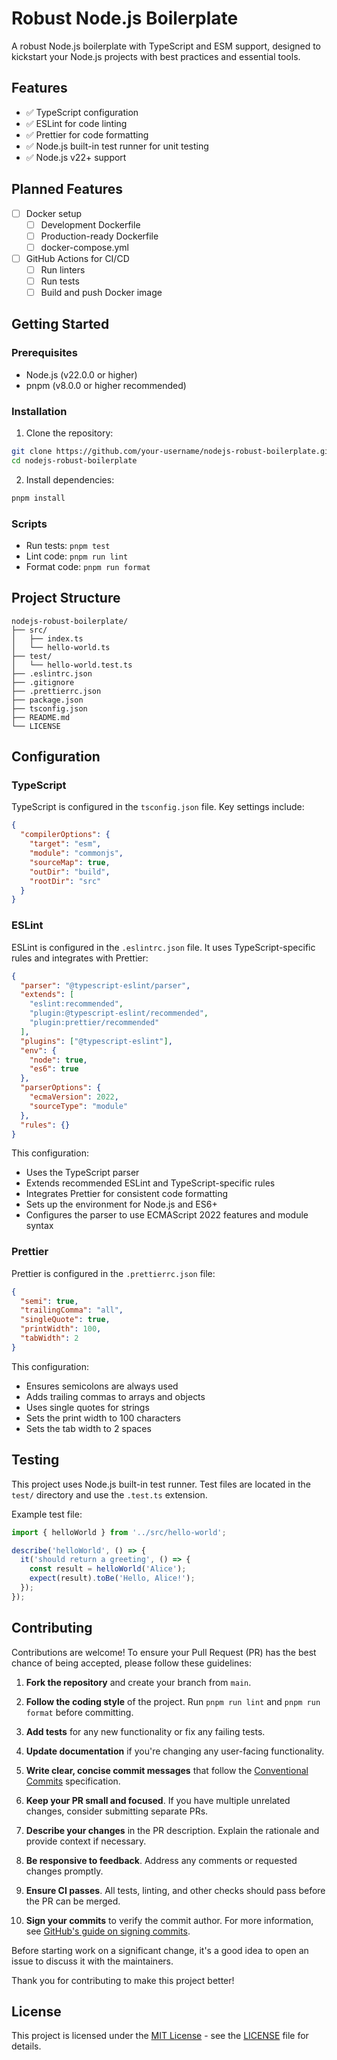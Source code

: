 # Robust Node.js Boilerplate

A robust Node.js boilerplate with TypeScript and ESM support, designed to kickstart your Node.js projects with best practices and essential tools.

## Features

- ✅ TypeScript configuration
- ✅ ESLint for code linting
- ✅ Prettier for code formatting
- ✅ Node.js built-in test runner for unit testing
- ✅ Node.js v22+ support

## Planned Features

- [ ] Docker setup
  - [ ] Development Dockerfile
  - [ ] Production-ready Dockerfile
  - [ ] docker-compose.yml
- [ ] GitHub Actions for CI/CD
  - [ ] Run linters
  - [ ] Run tests
  - [ ] Build and push Docker image

## Getting Started

### Prerequisites

- Node.js (v22.0.0 or higher)
- pnpm (v8.0.0 or higher recommended)

### Installation

1. Clone the repository:

```bash
git clone https://github.com/your-username/nodejs-robust-boilerplate.git
cd nodejs-robust-boilerplate
```

2. Install dependencies:

```bash
pnpm install
```

### Scripts

- Run tests: `pnpm test`
- Lint code: `pnpm run lint`
- Format code: `pnpm run format`

## Project Structure

```text
nodejs-robust-boilerplate/
├── src/
│   ├── index.ts
│   └── hello-world.ts
├── test/
│   └── hello-world.test.ts
├── .eslintrc.json
├── .gitignore
├── .prettierrc.json
├── package.json
├── tsconfig.json
├── README.md
└── LICENSE
```

## Configuration

### TypeScript

TypeScript is configured in the `tsconfig.json` file. Key settings include:

```json:tsconfig.json
{
  "compilerOptions": {
    "target": "esm",
    "module": "commonjs",
    "sourceMap": true,
    "outDir": "build",
    "rootDir": "src"
  }
}
```

### ESLint

ESLint is configured in the `.eslintrc.json` file. It uses TypeScript-specific rules and integrates with Prettier:

```json:.eslintrc.json
{
  "parser": "@typescript-eslint/parser",
  "extends": [
    "eslint:recommended",
    "plugin:@typescript-eslint/recommended",
    "plugin:prettier/recommended"
  ],
  "plugins": ["@typescript-eslint"],
  "env": {
    "node": true,
    "es6": true
  },
  "parserOptions": {
    "ecmaVersion": 2022,
    "sourceType": "module"
  },
  "rules": {}
}
```

This configuration:

- Uses the TypeScript parser
- Extends recommended ESLint and TypeScript-specific rules
- Integrates Prettier for consistent code formatting
- Sets up the environment for Node.js and ES6+
- Configures the parser to use ECMAScript 2022 features and module syntax

### Prettier

Prettier is configured in the `.prettierrc.json` file:

```json:.prettierrc.json
{
  "semi": true,
  "trailingComma": "all",
  "singleQuote": true,
  "printWidth": 100,
  "tabWidth": 2
}
```

This configuration:

- Ensures semicolons are always used
- Adds trailing commas to arrays and objects
- Uses single quotes for strings
- Sets the print width to 100 characters
- Sets the tab width to 2 spaces

## Testing

This project uses Node.js built-in test runner. Test files are located in the `test/` directory and use the `.test.ts` extension.

Example test file:

```typescript:test/hello-world.test.ts
import { helloWorld } from '../src/hello-world';

describe('helloWorld', () => {
  it('should return a greeting', () => {
    const result = helloWorld('Alice');
    expect(result).toBe('Hello, Alice!');
  });
});
```

## Contributing

Contributions are welcome! To ensure your Pull Request (PR) has the best chance of being accepted, please follow these guidelines:

1. **Fork the repository** and create your branch from `main`.

2. **Follow the coding style** of the project. Run `pnpm run lint` and `pnpm run format` before committing.

3. **Add tests** for any new functionality or fix any failing tests.

4. **Update documentation** if you're changing any user-facing functionality.

5. **Write clear, concise commit messages** that follow the [Conventional Commits](https://www.conventionalcommits.org/) specification.

6. **Keep your PR small and focused**. If you have multiple unrelated changes, consider submitting separate PRs.

7. **Describe your changes** in the PR description. Explain the rationale and provide context if necessary.

8. **Be responsive to feedback**. Address any comments or requested changes promptly.

9. **Ensure CI passes**. All tests, linting, and other checks should pass before the PR can be merged.

10. **Sign your commits** to verify the commit author. For more information, see [GitHub's guide on signing commits](https://docs.github.com/en/authentication/managing-commit-signature-verification/signing-commits).

Before starting work on a significant change, it's a good idea to open an issue to discuss it with the maintainers.

Thank you for contributing to make this project better!

## License

This project is licensed under the [MIT License](LICENSE) - see the [LICENSE](LICENSE) file for details.
